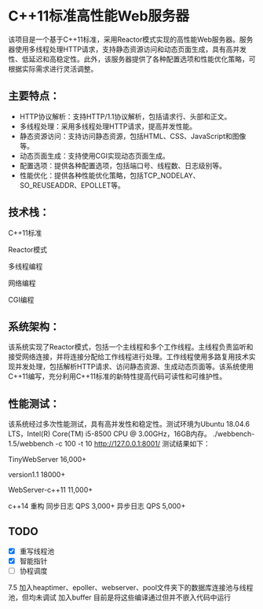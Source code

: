 # C++11标准高性能Web服务器

该项目是一个基于C++11标准，采用Reactor模式实现的高性能Web服务器。服务器使用多线程处理HTTP请求，支持静态资源访问和动态页面生成，具有高并发性、低延迟和高稳定性。此外，该服务器提供了各种配置选项和性能优化策略，可根据实际需求进行灵活调整。

## 主要特点：
- HTTP协议解析：支持HTTP/1.1协议解析，包括请求行、头部和正文。
- 多线程处理：采用多线程处理HTTP请求，提高并发性能。
- 静态资源访问：支持访问静态资源，包括HTML、CSS、JavaScript和图像等。
- 动态页面生成：支持使用CGI实现动态页面生成。
- 配置选项：提供各种配置选项，包括端口号、线程数、日志级别等。
- 性能优化：提供各种性能优化策略，包括TCP_NODELAY、SO_REUSEADDR、EPOLLET等。

## 技术栈：
C++11标准

Reactor模式

多线程编程

网络编程

CGI编程

## 系统架构：
该系统实现了Reactor模式，包括一个主线程和多个工作线程。主线程负责监听和接受网络连接，并将连接分配给工作线程进行处理。工作线程使用多路复用技术实现并发处理，包括解析HTTP请求、访问静态资源、生成动态页面等。该系统使用C++11编写，充分利用C++11标准的新特性提高代码可读性和可维护性。

## 性能测试：
该系统经过多次性能测试，具有高并发性和稳定性。测试环境为Ubuntu 18.04.6 LTS，Intel(R) Core(TM) i5-8500 CPU @ 3.00GHz，16GB内存。
./webbench-1.5/webbench -c 100 -t 10 http://127.0.0.1:8001/
测试结果如下：

TinyWebServer 16,000+

version1.1 18000+

WebServer-c++11 11,000+

c++14 重构 
同步日志 QPS 3,000+
异步日志 QPS 5,000+



## TODO
- [x] 重写线程池
- [x] 智能指针
- [ ] 协程调度

7.5
加入heaptimer、epoller、webserver、pool文件夹下的数据库连接池与线程池，但均未调试
加入buffer
目前是将这些编译通过但并不嵌入代码中运行
